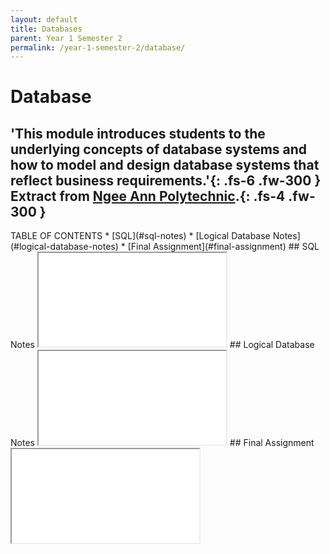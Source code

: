 ```yaml
---
layout: default
title: Databases
parent: Year 1 Semester 2
permalink: /year-1-semester-2/database/
---
```

# Database

'This module introduces students to the underlying concepts of database systems and how to model and design database systems that reflect business requirements.'{: .fs-6 .fw-300 } Extract from [Ngee Ann Polytechnic](https://www.np.edu.sg/ict/Pages/it-syllabus.aspx).{: .fs-4 .fw-300 }
---

<link rel="stylesheet" type="text/css" media="all" href="../../css.css" />
TABLE OF CONTENTS
* [SQL](#sql-notes)
* [Logical Database Notes](#logical-database-notes)
* [Final Assignment](#final-assignment)
## SQL Notes
<iframe src="../../SQL-Notes.pdf" class="pdf"></iframe>
## Logical Database Notes
<iframe src="../../SQL-Notes.pdf" class="pdf"></iframe>
## Final Assignment
<iframe src="../../DB-P03-Assignment02.pdf" class="pdf"></iframe>